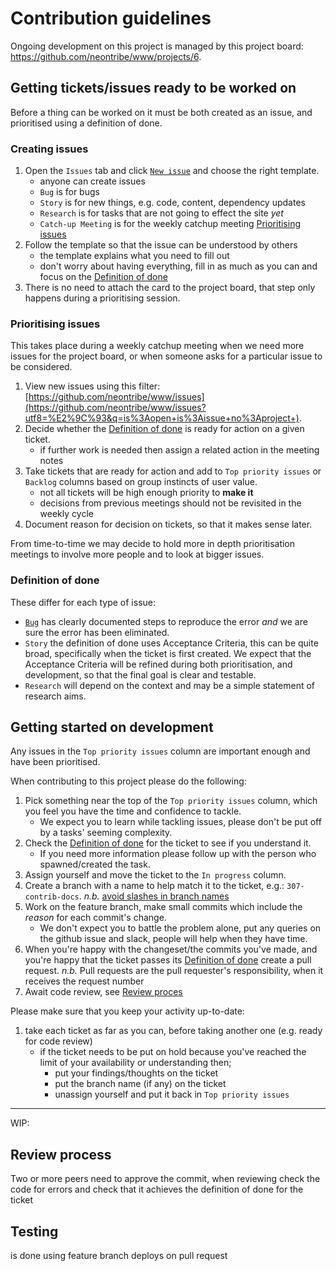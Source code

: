 # Contribution guidelines

Ongoing development on this project is managed by this project board: https://github.com/neontribe/www/projects/6.

## Getting tickets/issues ready to be worked on

Before a thing can be worked on it must be both created as an issue, and prioritised using a definition of done.

### Creating issues

1. Open the `Issues` tab and click [`New issue`](https://github.com/neontribe/www/issues/new/choose) and choose the right template.
   - anyone can create issues
   - `Bug` is for bugs
   - `Story` is for new things, e.g. code, content, dependency updates
   - `Research` is for tasks that are not going to effect the site _yet_
   - `Catch-up Meeting` is for the weekly catchup meeting [Prioritising issues](prioritising-issues)
1. Follow the template so that the issue can be understood by others
   - the template explains what you need to fill out
   - don't worry about having everything, fill in as much as you can and focus on the [Definition of done](#definition-of-done)
1. There is no need to attach the card to the project board, that step only happens during a prioritising session.

### Prioritising issues

This takes place during a weekly catchup meeting when we need more issues for the project board, or when someone asks for a particular issue to be considered.

1. View new issues using this filter: [https://github.com/neontribe/www/issues](https://github.com/neontribe/www/issues?utf8=%E2%9C%93&q=is%3Aopen+is%3Aissue+no%3Aproject+).
1. Decide whether the [Definition of done](#definition-of-done) is ready for action on a given ticket.
   - if further work is needed then assign a related action in the meeting notes
1. Take tickets that are ready for action and add to `Top priority issues` or `Backlog` columns based on group instincts of user value.
   - not all tickets will be high enough priority to **make it**
   - decisions from previous meetings should not be revisited in the weekly cycle
1. Document reason for decision on tickets, so that it makes sense later.

From time-to-time we may decide to hold more in depth prioritisation meetings to involve more people and to look at bigger issues.

### Definition of done

These differ for each type of issue:

- [`Bug`](https://english.stackexchange.com/a/40935) has clearly documented steps to reproduce the error _and_ we are sure the error has been eliminated.
- `Story` the definition of done uses Acceptance Criteria, this can be quite broad, specifically when the ticket is first created. We expect that the Acceptance Criteria will be refined during both prioritisation, and development, so that the final goal is clear and testable.
- `Research` will depend on the context and may be a simple statement of research aims.

## Getting started on development

Any issues in the `Top priority issues` column are important enough and have been prioritised.

When contributing to this project please do the following:

1. Pick something near the top of the `Top priority issues` column, which you feel you have the time and confidence to tackle.
   - We expect you to learn while tackling issues, please don't be put off by a tasks' seeming complexity.
1. Check the [Definition of done](#definition-of-done) for the ticket to see if you understand it.
   - If you need more information please follow up with the person who spawned/created the task.
1. Assign yourself and move the ticket to the `In progress` column.
1. Create a branch with a name to help match it to the ticket, e.g.: `307-contrib-docs`. _n.b._ [avoid slashes in branch names](https://stackoverflow.com/questions/2527355/using-the-slash-character-in-git-branch-name/2527452#2527452)
1. Work on the feature branch, make small commits which include the _reason_ for each commit's change.
   - We don't expect you to battle the problem alone, put any queries on the github issue and slack, people will help when they have time.
1. When you're happy with the changeset/the commits you've made, and you're happy that the ticket passes its [Definition of done](#definition-of-done) create a pull request.
   _n.b._ Pull requests are the pull requester's responsibility, when it receives the request number
1. Await code review, see [Review proces](#review-process)

Please make sure that you keep your activity up-to-date:

1. take each ticket as far as you can, before taking another one (e.g. ready for code review)
   - if the ticket needs to be put on hold because you've reached the limit of your availability or understanding then;
     - put your findings/thoughts on the ticket
     - put the branch name (if any) on the ticket
     - unassign yourself and put it back in `Top priority issues`

---

WIP:

## Review process

Two or more peers need to approve the commit, when reviewing check the code for errors and check that it achieves the definition of done for the ticket

## Testing

is done using feature branch deploys on pull request
